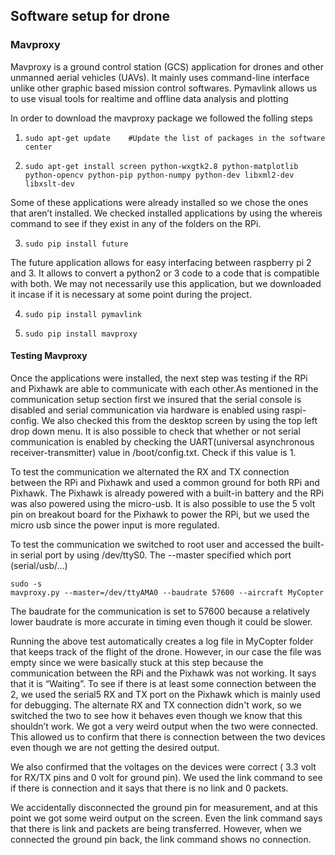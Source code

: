 
## Software setup for drone

### Mavproxy

Mavproxy is a ground control station (GCS) application for drones and other unmanned aerial vehicles (UAVs). It mainly uses command-line interface unlike other graphic based mission control softwares. Pymavlink allows us to use visual tools for realtime and offline data analysis and plotting

In order to download the mavproxy package we followed the folling steps

1. ```sudo apt-get update    #Update the list of packages in the software center```

2. ```sudo apt-get install screen python-wxgtk2.8 python-matplotlib python-opencv python-pip python-numpy python-dev libxml2-dev libxslt-dev```

Some of these applications were already installed so we chose the ones that aren’t installed. We checked installed applications by using the whereis command to see if they exist in any of the folders on the RPi. 

3. ```sudo pip install future```

The future application allows for easy interfacing between raspberry pi 2 and 3. It allows to convert a python2 or 3 code to a code that is compatible with both. We may not necessarily use this application, but we downloaded it incase if it is necessary at  some point during the project. 

4. ```sudo pip install pymavlink```

5. ```sudo pip install mavproxy```
    
#### Testing Mavproxy
Once the applications were installed, the next step was testing if  the RPi and Pixhawk are able to communicate with each other.As mentioned in the communication setup section first we insured that the serial console is disabled and serial communication via hardware is enabled using raspi-config. We also checked this from the desktop screen by using the top left drop down menu. It is also possible to check that whether or not serial communication is enabled by checking the UART(universal asynchronous receiver-transmitter) value in /boot/config.txt. Check if this value is 1. 

To test the communication we alternated the RX and TX connection between the RPi and Pixhawk and used a common ground for both RPi and Pixhawk. The Pixhawk is already powered with a built-in battery and the RPi was also powered using the micro-usb. It is also possible to use the 5 volt pin on breakout board for the Pixhawk to power the RPi, but we used the micro usb since the power input is more regulated. 

To test the communication we switched to root user and accessed the built-in serial port by using /dev/ttyS0. The --master specified which port (serial/usb/…)

```
sudo -s
mavproxy.py --master=/dev/ttyAMA0 --baudrate 57600 --aircraft MyCopter
```

The baudrate for the communication is set to 57600 because a relatively lower baudrate is more accurate in timing even though it could be slower. 

Running the above test automatically creates a log file in MyCopter folder that keeps track of the flight of the drone. However, in our case the file was empty since we were basically stuck at this step because the communication between the RPi and the Pixhawk was not working. It says that it is “Waiting”. To see if there is at least some connection between the 2, we used the serial5 RX and TX port on the Pixhawk which is mainly used for debugging. The alternate RX and TX connection didn't work, so we switched the two to see how it behaves even though we know that this shouldn’t work. We got a very weird output when the two were connected. This allowed us to confirm that there is connection between the two devices even though we are not getting the desired output. 

We also confirmed that the voltages on the devices were correct ( 3.3 volt for RX/TX pins and 0 volt for ground pin). We used the link command to see if there is connection and it says that there is no link and 0 packets. 

We accidentally disconnected the ground pin for measurement, and at this point we got some weird output on the screen. Even the link command says that there is link and packets are being transferred. However, when we connected the ground pin back, the link command shows no connection. 
